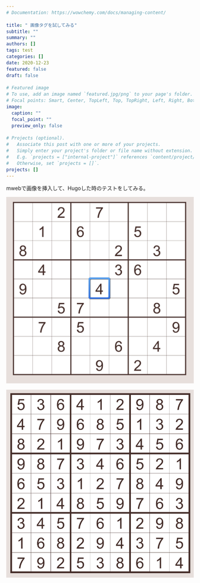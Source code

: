 ```yaml
---
# Documentation: https://wowchemy.com/docs/managing-content/

title: " 画像タグを試してみる"
subtitle: ""
summary: ""
authors: []
tags: test
categories: []
date: 2020-12-23
featured: false
draft: false

# Featured image
# To use, add an image named `featured.jpg/png` to your page's folder.
# Focal points: Smart, Center, TopLeft, Top, TopRight, Left, Right, BottomLeft, Bottom, BottomRight.
image:
  caption: ""
  focal_point: ""
  preview_only: false

# Projects (optional).
#   Associate this post with one or more of your projects.
#   Simply enter your project's folder or file name without extension.
#   E.g. `projects = ["internal-project"]` references `content/project/deep-learning/index.md`.
#   Otherwise, set `projects = []`.
projects: []
---
```



mwebで画像を挿入して、Hugoした時のテストをしてみる。


![](media/version=1&uuid=F6757F82-E932-411A-A39B-B616B93E63EA&mode=compatible.jpeg)

![](media/version=1&uuid=23551DDC-0985-494C-ADB8-7C3FD6CDA665&mode=compatible.jpeg)
